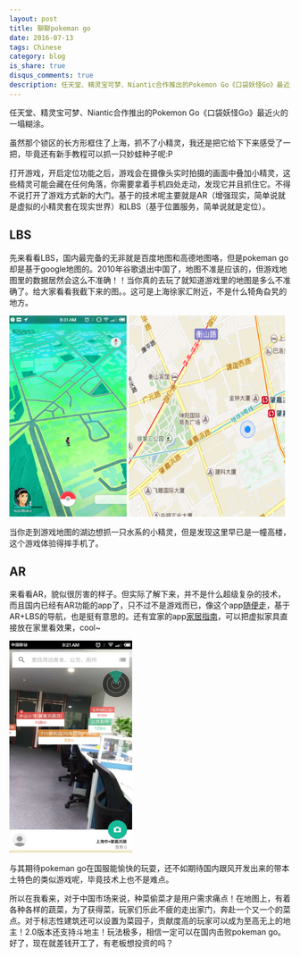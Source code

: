 ```yaml
---
layout: post
title: 聊聊pokeman go
date: 2016-07-13
tags: Chinese
category: blog
is_share: true
disqus_comments: true
description: 任天堂、精灵宝可梦、Niantic合作推出的Pokemon Go《口袋妖怪Go》最近火的一塌糊涂。
---
```


任天堂、精灵宝可梦、Niantic合作推出的Pokemon Go《口袋妖怪Go》最近火的一塌糊涂。

虽然那个锁区的长方形框住了上海，抓不了小精灵，我还是把它给下下来感受了一把，毕竟还有新手教程可以抓一只妙蛙种子呢:P

打开游戏，开启定位功能之后，游戏会在摄像头实时拍摄的画面中叠加小精灵，这些精灵可能会藏在任何角落，你需要拿着手机四处走动，发现它并且抓住它。不得不说打开了游戏方式新的大门。基于的技术呢主要就是AR（增强现实，简单说就是虚拟的小精灵套在现实世界）和LBS（基于位置服务，简单说就是定位）。

LBS
---
先来看看LBS，国内最完备的无非就是百度地图和高德地图咯，但是pokeman go却是基于google地图的。2010年谷歌退出中国了，地图不准是应该的，但游戏地图里的数据居然会这么不准确！！当你真的去玩了就知道游戏里的地图是多么不准确了。给大家看看我截下来的图。。这可是上海徐家汇附近，不是什么犄角旮旯的地方。
<div>
	<img src="/res/pokemango.jpg" width="210" height="360" style="display:inline-block;vertical-align:right"/>
	<img src="/res/pokeman3.jpg" width="280" height="360" style="display:inline-block;vertical-align:left"/>
</div>

当你走到游戏地图的湖边想抓一只水系的小精灵，但是发现这里早已是一幢高楼，这个游戏体验得摔手机了。

AR
---
来看看AR，貌似很厉害的样子。但实际了解下来，并不是什么超级复杂的技术，而且国内已经有AR功能的app了，只不过不是游戏而已，像这个app[随便走](http://baike.baidu.com/link?url=qlspSq4ou9HXE_JSOhlkbsPp74C6MM0qxK1t-e4ERoMfIZ6ZjZ0DphDb_2qQnK0hl6fcQ30fBsKnFMwwYqrYba)，基于AR+LBS的导航，也是挺有意思的。还有宜家的app[家居指南](http://www.ikea.com/ms/zh_CN/campaigns/catalogue_2016/index.html)，可以把虚拟家具直接放在家里看效果，cool~

<img src="/res/pokemango2.jpg" width="220" height="380"/>

与其期待pokeman go在国服能愉快的玩耍，还不如期待国内跟风开发出来的带本土特色的类似游戏呢，毕竟技术上也不是难点。

所以在我看来，对于中国市场来说，种菜偷菜才是用户需求痛点！在地图上，有着各种各样的蔬菜，为了获得菜，玩家们乐此不疲的走出家门，奔赴一个又一个的菜点。对于标志性建筑还可以设置为菜园子，贡献度高的玩家可以成为至高无上的地主！2.0版本还支持斗地主！玩法极多，相信一定可以在国内击败pokeman go。好了，现在就差钱开工了，有老板想投资的吗？
